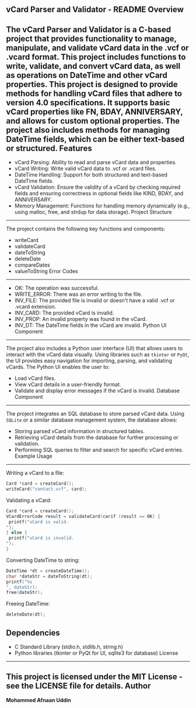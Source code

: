 vCard Parser and Validator - README
Overview
--------
The vCard Parser and Validator is a C-based project that provides functionality to manage,
manipulate, and validate vCard data in the .vcf or .vcard format. This project includes functions to
write, validate, and convert vCard data, as well as operations on DateTime and other vCard
properties.
This project is designed to provide methods for handling vCard files that adhere to version 4.0
specifications. It supports basic vCard properties like FN, BDAY, ANNIVERSARY, and allows for
custom optional properties. The project also includes methods for managing DateTime fields, which
can be either text-based or structured.
Features
--------
- vCard Parsing: Ability to read and parse vCard data and properties.
- vCard Writing: Write valid vCard data to .vcf or .vcard files.
- DateTime Handling: Support for both structured and text-based DateTime fields.
- vCard Validation: Ensure the validity of a vCard by checking required fields and ensuring
correctness in optional fields like KIND, BDAY, and ANNIVERSARY.
- Memory Management: Functions for handling memory dynamically (e.g., using malloc, free, and
strdup for data storage).
Project Structure
-----------------
The project contains the following key functions and components:
- writeCard
- validateCard
- dateToString
- deleteDate
- compareDates
- valueToString
Error Codes
------------
- OK: The operation was successful.
- WRITE_ERROR: There was an error writing to the file.
- INV_FILE: The provided file is invalid or doesn't have a valid .vcf or .vcard extension.
- INV_CARD: The provided vCard is invalid.
- INV_PROP: An invalid property was found in the vCard.
- INV_DT: The DateTime fields in the vCard are invalid.
Python UI Component
-------------------
The project also includes a Python user interface (UI) that allows users to interact with the vCard
data visually. Using libraries such as `tkinter` or `PyQt`, the UI provides easy navigation for
importing, parsing, and validating vCards. The Python UI enables the user to:
- Load vCard files.
- View vCard details in a user-friendly format.
- Validate and display error messages if the vCard is invalid.
Database Component
------------------
The project integrates an SQL database to store parsed vCard data. Using `SQLite` or a similar
database management system, the database allows:
- Storing parsed vCard information in structured tables.
- Retrieving vCard details from the database for further processing or validation.
- Performing SQL queries to filter and search for specific vCard entries.
Example Usage
-------------
Writing a vCard to a file:
```c
Card *card = createCard();
writeCard("contact.vcf", card);
```
Validating a vCard:
```c
Card *card = createCard();
VCardErrorCode result = validateCard(carif (result == OK) {
 printf("vCard is valid.
");
} else {
 printf("vCard is invalid.
");
}
```
Converting DateTime to string:
```c
DateTime *dt = createDateTime();
char *dateStr = dateToString(dt);
printf("%s
", dateStr);
free(dateStr);
```
Freeing DateTime:
```c
deleteDate(dt);
```
Dependencies
------------
- C Standard Library (stdio.h, stdlib.h, string.h)
- Python libraries (tkinter or PyQt for UI, sqlite3 for database)
License
-------
This project is licensed under the MIT License - see the LICENSE file for details.
Author
------
**Mohammed Afnaan Uddin**
